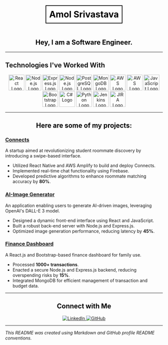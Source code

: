 <div align="center">
  <h1 style="border: 2px solid black; display: inline-block; padding: 10px; background-color: white; color: black;">
    Amol Srivastava
  </h1>
  <h2 style="color: black;">
    Hey, I am a Software Engineer.
  </h2>
</div>

---

## Technologies I've Worked With

<div align="center">
  <img src="https://upload.wikimedia.org/wikipedia/commons/a/a7/React-icon.svg" alt="React Logo" width="50" height="50">
  <img src="https://nodejs.org/static/images/logo.svg" alt="Node.js Logo" width="50" height="50">
  <img src="https://upload.wikimedia.org/wikipedia/commons/6/64/Expressjs.png" alt="Express.js Logo" width="50" height="50">
  <img src="https://upload.wikimedia.org/wikipedia/commons/d/d9/Node.js_logo.svg" alt="Node.js Logo" width="50" height="50">
  <img src="https://upload.wikimedia.org/wikipedia/commons/2/29/Postgresql_elephant.svg" alt="PostgreSQL Logo" width="50" height="50">
  <img src="https://upload.wikimedia.org/wikipedia/commons/9/96/Mongodb.svg" alt="MongoDB Logo" width="50" height="50">
  <img src="https://upload.wikimedia.org/wikipedia/commons/1/1b/Amazon_Web_Services_Logo.svg" alt="AWS Logo" width="50" height="50">
  <img src="https://upload.wikimedia.org/wikipedia/commons/7/72/Amazon_AWS_Logo.svg" alt="AWS Logo" width="50" height="50">
  <img src="https://upload.wikimedia.org/wikipedia/commons/6/6a/JavaScript-logo.png" alt="JavaScript Logo" width="50" height="50">
  <img src="https://upload.wikimedia.org/wikipedia/commons/2/2e/Bootstrap_Logo.svg" alt="Bootstrap Logo" width="50" height="50">
  <img src="https://upload.wikimedia.org/wikipedia/commons/4/4f/Csharp_Logo.png" alt="C# Logo" width="50" height="50">
  <img src="https://upload.wikimedia.org/wikipedia/commons/0/0a/Python.svg" alt="Python Logo" width="50" height="50">
  <img src="https://upload.wikimedia.org/wikipedia/commons/e/e9/Jenkins_logo.svg" alt="Jenkins Logo" width="50" height="50">
  <img src="https://upload.wikimedia.org/wikipedia/commons/3/38/Jira_Software_logo.svg" alt="JIRA Logo" width="50" height="50">
</div>

---

<div align="center">
  <h2 style="color: black;">
    Here are some of my projects:
  </h2>
</div>

### [Connects](https://github.com/amol-srivastava/connects)
A startup aimed at revolutionizing student roommate discovery by introducing a swipe-based interface.
- Utilized React Native and AWS Amplify to build and deploy Connects.
- Implemented real-time chat functionality using Firebase.
- Developed predictive algorithms to enhance roommate matching accuracy by **80%**.

### [AI-Image Generator](https://github.com/amol-srivastava/ai-image-generator)
An application enabling users to generate AI-driven images, leveraging OpenAI's DALL-E 3 model.
- Designed a dynamic front-end interface using React and JavaScript.
- Built a robust back-end server with Node.js and Express.js.
- Optimized image generation performance, reducing latency by **45%**.

### [Finance Dashboard](https://github.com/amol-srivastava/finance-dashboard)
A React.js and Bootstrap-based finance dashboard for family use.
- Processed **1000+ transactions**.
- Enacted a secure Node.js and Express.js backend, reducing overspending risks by **15%**.
- Integrated MongoDB for efficient management of transaction and budget data.

---

<div align="center">
  <h2 style="color: black;">
    Connect with Me
  </h2>
  <a href="https://www.linkedin.com/in/amol-srivastava/">
    <img src="https://img.shields.io/badge/LinkedIn-blue?style=flat-square&logo=linkedin&logoColor=white" alt="LinkedIn">
  </a>
  <a href="https://github.com/amol-srivastava">
    <img src="https://img.shields.io/badge/GitHub-black?style=flat-square&logo=github&logoColor=white" alt="GitHub">
  </a>
</div>

---

*This README was created using Markdown and GitHub profile README conventions.*
